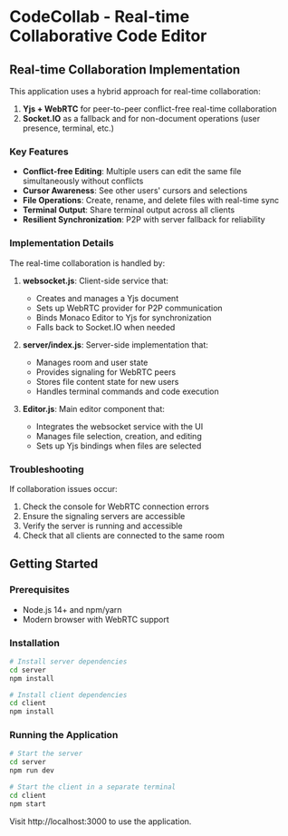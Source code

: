 # CodeCollab - Real-time Collaborative Code Editor

## Real-time Collaboration Implementation

This application uses a hybrid approach for real-time collaboration:

1. **Yjs + WebRTC** for peer-to-peer conflict-free real-time collaboration
2. **Socket.IO** as a fallback and for non-document operations (user presence, terminal, etc.)

### Key Features

- **Conflict-free Editing**: Multiple users can edit the same file simultaneously without conflicts
- **Cursor Awareness**: See other users' cursors and selections
- **File Operations**: Create, rename, and delete files with real-time sync
- **Terminal Output**: Share terminal output across all clients
- **Resilient Synchronization**: P2P with server fallback for reliability

### Implementation Details

The real-time collaboration is handled by:

1. **websocket.js**: Client-side service that:
   - Creates and manages a Yjs document
   - Sets up WebRTC provider for P2P communication
   - Binds Monaco Editor to Yjs for synchronization
   - Falls back to Socket.IO when needed

2. **server/index.js**: Server-side implementation that:
   - Manages room and user state
   - Provides signaling for WebRTC peers
   - Stores file content state for new users
   - Handles terminal commands and code execution

3. **Editor.js**: Main editor component that:
   - Integrates the websocket service with the UI
   - Manages file selection, creation, and editing
   - Sets up Yjs bindings when files are selected

### Troubleshooting

If collaboration issues occur:

1. Check the console for WebRTC connection errors
2. Ensure the signaling servers are accessible
3. Verify the server is running and accessible
4. Check that all clients are connected to the same room

## Getting Started

### Prerequisites

- Node.js 14+ and npm/yarn
- Modern browser with WebRTC support

### Installation

```bash
# Install server dependencies
cd server
npm install

# Install client dependencies
cd client
npm install
```

### Running the Application

```bash
# Start the server
cd server
npm run dev

# Start the client in a separate terminal
cd client
npm start
```

Visit http://localhost:3000 to use the application. 